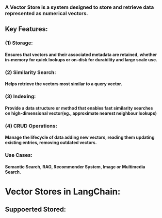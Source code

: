 ### A Vector Store is a system designed to store and retrieve data represented as numerical vectors.
## Key Features:
### (1) Storage:
#### Ensures that vectors and their associated metadata are retained, whether in-memory for quick lookups or on-disk for durability and large scale use.
### (2) Similarity Search:
#### Helps retrieve the vectors most similar to a query vector.
### (3) Indexing:
#### Provide a data structure or method that enables fast similarity searches on high-dimensional vector(eg., approximate nearest neighbour lookups)
### (4) CRUD Operations:
#### Manage the lifecycle of data adding new vectors, reading them updating existing entries, removing outdated vectors.
### Use Cases:
#### Semantic Search, RAG, Recommender System, Image or Multimedia Search.
# Vector Stores in LangChain:
## Suppoerted Stored:
